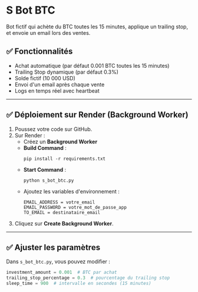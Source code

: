 # S Bot BTC

Bot fictif qui achète du BTC toutes les 15 minutes, applique un trailing stop, et envoie un email lors des ventes.

## ✅ Fonctionnalités
- Achat automatique (par défaut 0.001 BTC toutes les 15 minutes)
- Trailing Stop dynamique (par défaut 0.3%)
- Solde fictif (10 000 USD)
- Envoi d'un email après chaque vente
- Logs en temps réel avec heartbeat

---

## ✅ Déploiement sur Render (Background Worker)
1. Poussez votre code sur GitHub.
2. Sur Render :
   - Créez un **Background Worker**
   - **Build Command** :
     ```
     pip install -r requirements.txt
     ```
   - **Start Command** :
     ```
     python s_bot_btc.py
     ```
   - Ajoutez les variables d'environnement :
     ```
     EMAIL_ADDRESS = votre_email
     EMAIL_PASSWORD = votre_mot_de_passe_app
     TO_EMAIL = destinataire_email
     ```
3. Cliquez sur **Create Background Worker**.

---

## ✅ Ajuster les paramètres
Dans `s_bot_btc.py`, vous pouvez modifier :
```python
investment_amount = 0.001  # BTC par achat
trailing_stop_percentage = 0.3  # pourcentage du trailing stop
sleep_time = 900  # intervalle en secondes (15 minutes)
